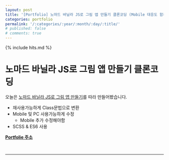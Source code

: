 ```yaml
---
layout: post
title: '[Portfolio] 노마드 바닐라 JS로 그림 앱 만들기 클론코딩 (Mobile 대응도 함께)'
categories: portfolio
permalink: '/:categories/:year/:month/:day/:title/'
# published: false
# comments: true
---
```


{% include hits.md %}

# 노마드 바닐라 JS로 그림 앱 만들기 클론코딩

오늘은 [노마드 바닐라 JS로 그림 앱 만들기](https://nomadcoders.co/javascript-for-beginners-2/lobby)를 따라 만들어봤습니다.<br>

- 재사용가능하게 Class문법으로 변환
- Mobile 및 PC 사용가능하게 수정
  - Mobile 추가 수정해야함
- SCSS & ES6 사용

**[Portfolie 주소](https://maryk22portfolio.netlify.app/)**

<br>

---
